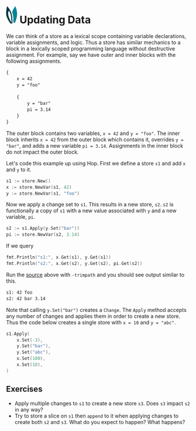 # ![ears](../img/ears.png) Updating Data

We can think of a store as a lexical scope containing variable declarations,
variable assignments, and logic. Thus a store has similar mechanics to a block
in a lexically scoped programming language without destructive assignment. For
example, say we have outer and inner blocks with the following assignments.

```txt
{
    x = 42
    y = "foo"

    {
        y = "bar"
        pi = 3.14
    }
}
```

The outer block contains two variables, `x = 42` and `y = "foo"`. The inner
block inherits `x = 42` from the outer block which contains it, overrides
`y = "bar"`, and adds a new variable `pi = 3.14`. Assignments in the inner
block do not impact the outer block.

Let's code this example up using Hop. First we define a store `s1` and add `x`
and `y` to it.

```go
s1 := store.New()
x := store.NewVar(s1, 42)
y := store.NewVar(s1, "foo")
```

Now we apply a change set to `s1`. This results in a new store, `s2`. `s2` is
functionally a copy of `s1` with a new value associated with `y` and a new
variable, `pi`.

```go
s2 := s1.Apply(y.Set("bar"))
pi := store.NewVar(s2, 3.14)
```

If we query

```go
fmt.Println("s1:", x.Get(s1), y.Get(s1))
fmt.Println("s2:", x.Get(s2), y.Get(s2), pi.Get(s2))
```

Run the [source][source] above with `-trimpath` and you should see output
similar to this.

```txt
s1: 42 foo
s2: 42 bar 3.14
```

Note that calling `y.Set("bar")` creates a `Change`. The `Apply` method accepts
any number of changes and applies them in order to create a new store. Thus the
code below creates a single store with `x = 10` and `y = "abc"`.

```go
s1.Apply(
    x.Set(-3),
    y.Set("bar"),
    y.Set("abc"),
    x.Set(100),
    x.Set(10),
)
```

## Exercises

* Apply multiple changes to `s1` to create a new store `s3`. Does `s3` impact
  `s2` in any way?
* Try to store a slice on `s1` then `append` to it when applying changes to
  create both `s2` and `s3`. What do you expect to happen? What happens?

[source]: updating-data/main.go
